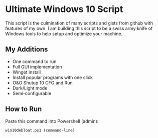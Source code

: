 # Ultimate Windows 10 Script
This script is the culmination of many scripts and gists from github with features of my own. I am building this script to be a swiss army knife of Windows tools to help setup and optimize your machine.

## My Additions
- One command to run
- Full GUI implementation
- Winget install
- Install popular programs with one click
- O&O Shutup 10 CFG and Run
- Dark/Light mode
- Semi-configurable

## How to Run
Paste this command into Powershell (admin):
```
win10debloat.ps1 (command-line)
```
